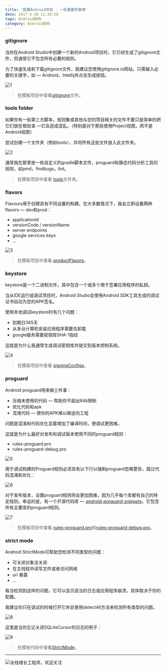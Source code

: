 ```yaml
---
title: '配置Android项目 - 一些重要的事情'
date: 2017-3-10 11:39:58
tags: Android架构
category: Android架构
---
```

### gitignore

当你在Android Studio中创建一个新的Android项目时，它已经生成了gitignore文件，但通常它不包含所有必要的规则。

为了快速生成和下载gitignore文件，我建议您使用gitignore.io网站。只需输入必要的关键字，如 — Android，Intellij并点击生成按钮。

![1](https://github.com/logan62334/ImageArchive/raw/master/Android/33.png)

> 在模板项目中查看[*gitignore*](https://github.com/dmytrodanylyk/template/blob/master/.gitignore)文件。

### tools folder

如果你有一些第三方脚本，规则集或其他与您的项目相关的文件不要只是简单的把它们放在根目录 —它会造成混乱。（特别是对于那些使用Project视图，而不是Android视图）

尝试创建一个文件夹（例如tools），并将所有这些文件放入此文件夹。

![2](https://github.com/logan62334/ImageArchive/raw/master/Android/34.png)

通常我在那里放一些自定义的gradle脚本文件，proguard和静态代码分析工具的规则，如pmd，findbugs，lint。

> 在模板项目中查看 [tools](https://github.com/dmytrodanylyk/template/tree/master/tools)文件夹。

### flavors

Flavours用于创建具有不同设置的构建。在大多数情况下，我会立即设置两种flavors — dev和prod：

- applicationId
- versionCode / versionName
- server endpoints
- google services keys
- …

![3](https://github.com/logan62334/ImageArchive/raw/master/Android/35.png)

> 在模板项目中查看 [productFlavors](https://github.com/dmytrodanylyk/template/blob/master/app/build.gradle#L33)。

### keystore

keystore是一个二进制文件，其中包含一个或多个用于签署应用程序的私钥。

当从IDE运行或调试项目时，Android Studio会使用Android SDK工具生成的调试证书自动为您的APK签名。

使用本地调试keystore时有几个问题：

- 到期日365天
- 从多台计算机安装应用程序需要先卸载
- google服务需要密钥库SHA-1指纹

这就是为什么我通常生成调试密钥库并提交到版本控制系统。

![4](https://github.com/logan62334/ImageArchive/raw/master/Android/36.png)

> 在模板项目中查看 [signingConfigs](https://github.com/dmytrodanylyk/template/blob/master/app/build.gradle#L18)。

### proguard

Android proguard用来做三件事：

- 压缩未使用的代码 — 帮助你不超出64k限制
- 优化代码和apk
- 混淆代码 — 使你的APK难以做逆向工程

问题是混淆和代码优化显着增加了编译时间，使调试更困难。

这就是为什么最好对发布和调试版本使用不同的proguard规则：

- rules-proguard.pro
- rules-proguard-debug.pro

![5](https://github.com/logan62334/ImageArchive/raw/master/Android/37.png)

用于调试构建的Proguard规则必须具有以下行以强制proguard忽略警告，跳过代码混淆和优化：

![6](https://github.com/logan62334/ImageArchive/raw/master/Android/38.png)

对于发布版本，设置proguard规则将会更加困难，因为几乎每个库都有自己的特定规则。幸运的是，有一个开源代码库 —  [*android-proguard-snippets*](https://github.com/krschultz/android-proguard-snippets)，它包含所有主要库的proguard规则。

![7](https://github.com/logan62334/ImageArchive/raw/master/Android/39.png)

> 在模板项目中查看 [rules-proguard.pro](https://github.com/dmytrodanylyk/template/blob/master/tools/rules-proguard.pro)和[rules-proguard-debug.pro](https://github.com/dmytrodanylyk/template/blob/master/tools/rules-proguard-debug.pro)。

### strict mode

Android StrictMode可帮助您检测不同类型的问题：

- 可关闭对象没关闭
- 在主线程中读写文件或者访问网络
- uri 暴露
- …

每当检测到这样的问题，它可以显示适当的日志或应用程序崩溃，具体取决于你的配置。

我建议你只在调试的时候打开它并且使用detectAll方法来检测所有类型的问题。

![8](https://github.com/logan62334/ImageArchive/raw/master/Android/40.png)

这里是当你忘记关闭SQLiteCursor的日志的例子：

![9](https://github.com/logan62334/ImageArchive/raw/master/Android/41.png)

> 在模板代码中查看[StrictMode](https://github.com/dmytrodanylyk/template/blob/master/app/src/main/java/com/dd/template/TemplateApplication.java#L12)。
***
![全栈增长工程师，欢迎关注](https://github.com/logan62334/ImageArchive/raw/master/weixin/weixin.jpg)